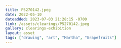 ```yaml
---
title: P5270142.jpeg
date: 2022-05-10
dateadded: 2023-07-03 21:28:15 -0700
link: /assets/clearings/P5270142.jpeg
gallery: clearings-exhibition
layout: asset
tags: ["drawing", "art", "Martha", "Grapefruits"]
--- 
```

